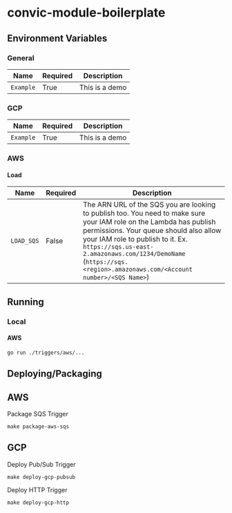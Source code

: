 # convic-module-boilerplate

## Environment Variables

### General

| Name  | Required | Description   |
| ----- | -------- | ------------- |
| `Example` | True | This is a demo |

### GCP

| Name  | Required | Description   |
| ----- | -------- | ------------- |
| `Example` | True | This is a demo |


### AWS

#### Load

| Name  | Required | Description   |
| ----- | -------- | ------------- |
| `LOAD_SQS` | False | The ARN URL of the SQS you are looking to publish too. You need to make sure your IAM role on the Lambda has publish permissions. Your queue should also allow your IAM role to publish to it. Ex. `https://sqs.us-east-2.amazonaws.com/1234/DemoName` (`https://sqs.<region>.amazonaws.com/<Account number>/<SQS Name>`) |

## Running

### Local

#### AWS

```
go run ./triggers/aws/...
```

## Deploying/Packaging

## AWS
Package SQS Trigger
```
make package-aws-sqs
```

## GCP

Deploy Pub/Sub Trigger
```
make deploy-gcp-pubsub 
```

Deploy HTTP Trigger
```
make deploy-gcp-http
```